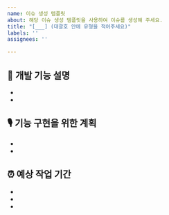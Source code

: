 ```yaml
---
name: 이슈 생성 템플릿
about: 해당 이슈 생성 템플릿을 사용하여 이슈를 생성해 주세요.
title: "[___] (대괄호 안에 유형을 적어주세요)"
labels: ''
assignees: ''

---
```


## 👀 개발 기능 설명
- 
-


## 🎙️ 기능 구현을 위한 계획
-
-


## ⏰ 예상 작업 기간
-
-
-
